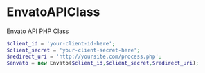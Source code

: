 # EnvatoAPIClass
Envato API PHP Class

```php
$client_id = 'your-client-id-here';
$client_secret = 'your-client-secret-here';
$redirect_uri = 'http://yoursite.com/process.php';
$envato = new Envato($client_id,$client_secret,$redirect_uri);
```
